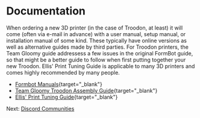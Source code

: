 # Documentation
When ordering a new 3D printer (in the case of Troodon, at least) it will come (often via e-mail in advance) with a user manual, setup manual, or installation manual of some kind. These typically have online versions as well as alternative guides made by third parties. For Troodon printers, the Team Gloomy guide addressess a few issues in the original FormBot guide, so that might be a better guide to follow when first putting together your new Troodon. Ellis' Print Tuning Guide is applicable to many 3D printers and comes highly recommended by many people.

- [Formbot Manuals](https://www.formbot3d.com/pages/user-manual-53){target="_blank"}
- [Team Gloomy Troodon Assembly Guide](https://teamgloomy.github.io/troodon_v2_assembly.html){target="_blank"}
- [Ellis' Print Tuning Guide](https://ellis3dp.com/Print-Tuning-Guide/){target="_blank"}

Next: [Discord Communities](https://github.com/500Foods/WelcomeToTroodon/blob/main/discord.md)

